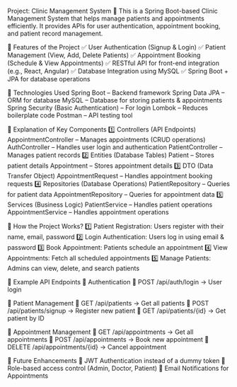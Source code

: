 Project: Clinic Management System 🏥
This is a Spring Boot-based Clinic Management System that helps manage patients and appointments efficiently. It provides APIs for user authentication, appointment booking, and patient record management.

📌 Features of the Project
✅ User Authentication (Signup & Login)
✅ Patient Management (View, Add, Delete Patients)
✅ Appointment Booking (Schedule & View Appointments)
✅ RESTful API for front-end integration (e.g., React, Angular)
✅ Database Integration using MySQL
✅ Spring Boot + JPA for database operations


📌 Technologies Used
Spring Boot – Backend framework
Spring Data JPA – ORM for database
MySQL – Database for storing patients & appointments
Spring Security (Basic Authentication) – For login
Lombok – Reduces boilerplate code
Postman – API testing tool


📌 Explanation of Key Components
1️⃣ Controllers (API Endpoints)
AppointmentController – Manages appointments (CRUD operations)
AuthController – Handles user login and authentication
PatientController – Manages patient records
2️⃣ Entities (Database Tables)
Patient – Stores patient details
Appointment – Stores appointment details
3️⃣ DTO (Data Transfer Object)
AppointmentRequest – Handles appointment booking requests
4️⃣ Repositories (Database Operations)
PatientRepository – Queries for patient data
AppointmentRepository – Queries for appointment data
5️⃣ Services (Business Logic)
PatientService – Handles patient operations
AppointmentService – Handles appointment operations


📌 How the Project Works?
1️⃣ Patient Registration: Users register with their name, email, password
2️⃣ Login Authentication: Users log in using email & password
3️⃣ Book Appointment: Patients schedule an appointment
4️⃣ View Appointments: Fetch all scheduled appointments
5️⃣ Manage Patients: Admins can view, delete, and search patients

📌 Example API Endpoints
🔹 Authentication
🔹 POST /api/auth/login → User login

🔹 Patient Management
🔹 GET /api/patients → Get all patients
🔹 POST /api/patients/signup → Register new patient
🔹 GET /api/patients/{id} → Get patient by ID

🔹 Appointment Management
🔹 GET /api/appointments → Get all appointments
🔹 POST /api/appointments → Book new appointment
🔹 DELETE /api/appointments/{id} → Cancel appointment

📌 Future Enhancements
🚀 JWT Authentication instead of a dummy token
🚀 Role-based access control (Admin, Doctor, Patient)
🚀 Email Notifications for Appointments
